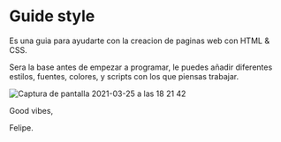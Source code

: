 # Guide style
Es una guia para ayudarte con la creacion de paginas web con HTML & CSS. 

Sera la base antes de empezar a programar, le puedes añadir diferentes estilos, fuentes, colores, y scripts con los que piensas trabajar.

![Captura de pantalla 2021-03-25 a las 18 21 42](https://user-images.githubusercontent.com/77697546/112515857-f5992f80-8d96-11eb-9541-43d83c68d30f.png)

Good vibes,

Felipe.
